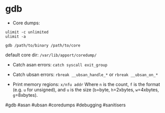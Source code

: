 # gdb

- Core dumps:
```
ulimit -c unlimited
ulimit -a

gdb /path/to/binary /path/to/core
```

default core dir: `/var/lib/apport/coredump/`

- Catch asan errors:
`catch syscall exit_group`

- Catch ubsan errors:
`rbreak __ubsan_handle_*`
or
`rbreak __ubsan_on_*`

- Print memory regions:
`x/nfu addr`
Where `n` is the count, `f` is the format (e.g. `u` for unsigned), and `u` is the size (`b`=byte, `h`=2xbytes, `w`=4xbytes, `g`=8xbytes).

#gdb #asan #ubsan #coredumps #debugging #sanitisers

